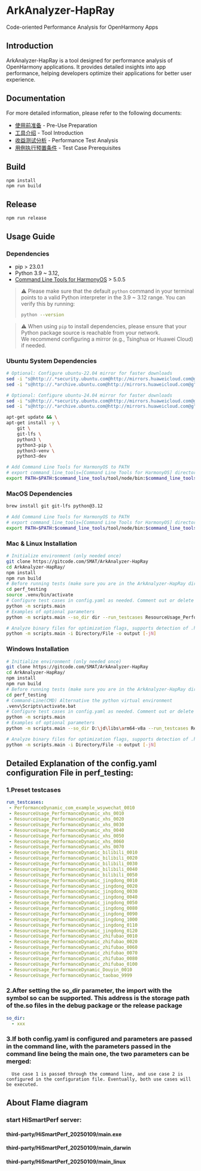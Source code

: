 # ArkAnalyzer-HapRay
Code-oriented Performance Analysis for OpenHarmony Apps

## Introduction
ArkAnalyzer-HapRay is a tool designed for performance analysis of OpenHarmony applications. It provides detailed insights into app performance, helping developers optimize their applications for better user experience.

## Documentation
For more detailed information, please refer to the following documents:
- [使用前准备](docs/使用说明.md) - Pre-Use Preparation
- [工具介绍](docs/工具介绍.md) - Tool Introduction
- [收益测试分析](docs/收益测试分析.md) - Performance Test Analysis
- [用例执行预置条件](docs/用例执行预置条件.md) - Test Case Prerequisites

## Build
```
npm install
npm run build
```

## Release
```
npm run release
```

## Usage Guide

### Dependencies
- pip > 23.0.1
- Python 3.9 ~ 3.12, 
- [Command Line Tools for HarmonyOS](https://developer.huawei.com/consumer/cn/download/) > 5.0.5

> ⚠️ Please make sure that the default `python` command in your terminal points to a valid Python interpreter in the 3.9 ~ 3.12 range.
> You can verify this by running:
> ```bash
> python --version
> ```

> ⚠️ When using `pip` to install dependencies, please ensure that your Python package source is reachable from your network.  
> We recommend configuring a mirror (e.g., Tsinghua or Huawei Cloud) if needed.

### Ubuntu System Dependencies
```bash
# Optional: Configure ubuntu-22.04 mirror for faster downloads
sed -i "s@http://.*security.ubuntu.com@http://mirrors.huaweicloud.com@g" /etc/apt/sources.list
sed -i "s@http://.*archive.ubuntu.com@http://mirrors.huaweicloud.com@g" /etc/apt/sources.list

# Optional: Configure ubuntu-24.04 mirror for faster downloads
sed -i "s@http://.*security.ubuntu.com@http://mirrors.huaweicloud.com@g" /etc/apt/sources.list.d/ubuntu.sources
sed -i "s@http://.*archive.ubuntu.com@http://mirrors.huaweicloud.com@g" /etc/apt/sources.list.d/ubuntu.sources

apt-get update && \
apt-get install -y \
    git \
    git-lfs \
    python3 \
    python3-pip \
    python3-venv \
    python3-dev

# Add Command Line Tools for HarmonyOS to PATH
# export command_line_tools=[Command Line Tools for HarmonyOS] directory
export PATH=$PATH:$command_line_tools/tool/node/bin:$command_line_tools/sdk/default/openharmony/toolchains
```
### MacOS Dependencies
```bash
brew install git git-lfs python@3.12

# Add Command Line Tools for HarmonyOS to PATH
# export command_line_tools=[Command Line Tools for HarmonyOS] directory
export PATH=$PATH:$command_line_tools/tool/node/bin:$command_line_tools/sdk/default/openharmony/toolchains
```

### Mac & Linux Installation
```bash
# Initialize environment (only needed once)
git clone https://gitcode.com/SMAT/ArkAnalyzer-HapRay
cd ArkAnalyzer-HapRay/
npm install
npm run build
# Before running tests (make sure you are in the ArkAnalyzer-HapRay directory)
cd perf_testing
source .venv/bin/activate
# Configure test cases in config.yaml as needed. Comment out or delete cases you don't want to run.
python -m scripts.main
# Examples of optional parameters
python -m scripts.main --so_dir dir --run_testcases ResourceUsage_PerformanceDynamic_jingdong_0010 ResourceUsage_PerformanceDynamic_jingdong_0020

# Analyze binary files for optimization flags, supports detection of .hap/.hsp/.so/.a files.
python -m scripts.main -i Directory/File -o output [-jN]
```

### Windows Installation
```bash
# Initialize environment (only needed once)
git clone https://gitcode.com/SMAT/ArkAnalyzer-HapRay
cd ArkAnalyzer-HapRay/
npm install
npm run build
# Before running tests (make sure you are in the ArkAnalyzer-HapRay directory)
cd perf_testing
# Command-Line(CMD) Alternative the python virtual environment
.venv\Scripts\activate.bat
# Configure test cases in config.yaml as needed. Comment out or delete cases you don't want to run.
python -m scripts.main
# Examples of optional parameters
python -m scripts.main --so_dir D:\jd\libs\arm64-v8a --run_testcases ResourceUsage_PerformanceDynamic_jingdong_0010 ResourceUsage_PerformanceDynamic_jingdong_0020

# Analyze binary files for optimization flags, supports detection of .hap/.hsp/.so/.a files.
python -m scripts.main -i Directory/File -o output [-jN]
```

## Detailed Explanation of the config.yaml configuration File in perf_testing:

### 1.Preset testcases
```yaml
run_testcases:
 - PerformanceDynamic_com_example_wsywechat_0010
 - ResourceUsage_PerformanceDynamic_xhs_0010
 - ResourceUsage_PerformanceDynamic_xhs_0020
 - ResourceUsage_PerformanceDynamic_xhs_0030
 - ResourceUsage_PerformanceDynamic_xhs_0040
 - ResourceUsage_PerformanceDynamic_xhs_0050
 - ResourceUsage_PerformanceDynamic_xhs_0060
 - ResourceUsage_PerformanceDynamic_xhs_0070
 - ResourceUsage_PerformanceDynamic_bilibili_0010
 - ResourceUsage_PerformanceDynamic_bilibili_0020
 - ResourceUsage_PerformanceDynamic_bilibili_0030
 - ResourceUsage_PerformanceDynamic_bilibili_0040
 - ResourceUsage_PerformanceDynamic_bilibili_0050
 - ResourceUsage_PerformanceDynamic_jingdong_0010
 - ResourceUsage_PerformanceDynamic_jingdong_0020
 - ResourceUsage_PerformanceDynamic_jingdong_0030
 - ResourceUsage_PerformanceDynamic_jingdong_0040
 - ResourceUsage_PerformanceDynamic_jingdong_0050
 - ResourceUsage_PerformanceDynamic_jingdong_0080
 - ResourceUsage_PerformanceDynamic_jingdong_0090
 - ResourceUsage_PerformanceDynamic_jingdong_1000
 - ResourceUsage_PerformanceDynamic_jingdong_0110
 - ResourceUsage_PerformanceDynamic_jingdong_0120
 - ResourceUsage_PerformanceDynamic_zhifubao_0010
 - ResourceUsage_PerformanceDynamic_zhifubao_0020
 - ResourceUsage_PerformanceDynamic_zhifubao_0060
 - ResourceUsage_PerformanceDynamic_zhifubao_0070
 - ResourceUsage_PerformanceDynamic_zhifubao_0080
 - ResourceUsage_PerformanceDynamic_zhifubao_0100
 - ResourceUsage_PerformanceDynamic_Douyin_0010
 - ResourceUsage_PerformanceDynamic_taobao_9999
```

### 2.After setting the so_dir parameter, the import with the symbol so can be supported. This address is the storage path of the.so files in the debug package or the release package
```yaml
so_dir:
  - xxx
```

### 3.If both config.yaml is configured and parameters are passed in the command line, with the parameters passed in the command line being the main one, the two parameters can be merged:
```
  Use case 1 is passed through the command line, and use case 2 is configured in the configuration file. Eventually, both use cases will be executed.
```

## About Flame diagram

### start HiSmartPerf server:

#### third-party/HiSmartPerf_20250109/main.exe
#### third-party/HiSmartPerf_20250109/main_darwin
#### third-party/HiSmartPerf_20250109/main_linux



